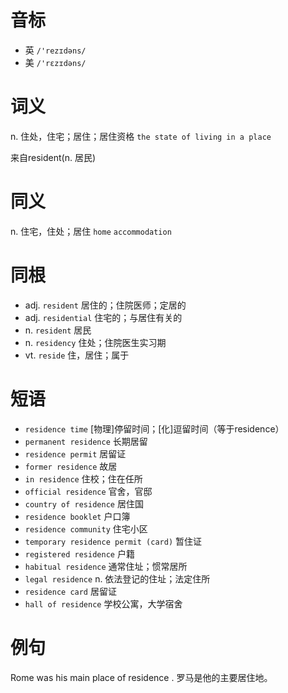 # 音标

- 英 `/'rezɪdəns/`
- 美 `/'rɛzɪdəns/`

# 词义

n. 住处，住宅；居住；居住资格
`the state of living in a place`



来自resident(n. 居民)

# 同义

n. 住宅，住处；居住
`home` `accommodation`

# 同根

- adj. `resident` 居住的；住院医师；定居的
- adj. `residential` 住宅的；与居住有关的
- n. `resident` 居民
- n. `residency` 住处；住院医生实习期
- vt. `reside` 住，居住；属于

# 短语

- `residence time` [物理]停留时间；[化]逗留时间（等于residence）
- `permanent residence` 长期居留
- `residence permit` 居留证
- `former residence` 故居
- `in residence` 住校；住在任所
- `official residence` 官舍，官邸
- `country of residence` 居住国
- `residence booklet` 户口簿
- `residence community` 住宅小区
- `temporary residence permit (card)` 暂住证
- `registered residence` 户籍
- `habitual residence` 通常住址；惯常居所
- `legal residence` n. 依法登记的住址；法定住所
- `residence card` 居留证
- `hall of residence` 学校公寓，大学宿舍

# 例句

Rome was his main place of residence .
罗马是他的主要居住地。


